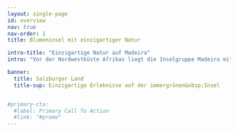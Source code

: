 ```yaml
---
layout: single-page
id: overview
nav: true
nav-order: 1
title: Blumeninsel mit einzigartiger Natur

intro-title: "Einzigartige Natur auf Madeira"
intro: "Vor der Nordwestküste Afrikas liegt die Inselgruppe Madeira mitten im Atlantik. Neben der gleich&shy;namigen Hauptinsel gehören auch Porto Santo, Ilhas Desertas und Ilhas Selvagens dazu. Die Blumen&shy;insel Madeira bezaubert dank ihrer Nähe zum Golfstrom durch ein ganzjährig mildes, medi&shy;terranes Klima und eine einzigartige Flora und Fauna."

banner:
  title: Salzburger Land
  title-sup: Einzigartige Erlebnisse auf der immergrünen&nbsp;Insel


#primary-cta:
  #label: Primary Call To Action
  #link: "#promo"
---
```

